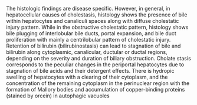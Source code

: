 The histologic findings are disease specific. However, in general, in hepatocellular causes of cholestasis, histology shows the presence of bile within hepatocytes and canaliculi spaces along with diffuse cholestatic injury pattern. While in the obstructive cholestatic pattern, histology shows bile plugging of interlobular bile ducts, portal expansion, and bile duct proliferation with mainly a centrilobular pattern of cholestatic injury. Retention of bilirubin (bilirubinostasis) can lead to stagnation of bile and bilirubin along cytoplasmic, canalicular, ductular or ductal regions, depending on the severity and duration of biliary obstruction. Cholate stasis corresponds to the peculiar changes in the periportal hepatocytes due to stagnation of bile acids and their detergent effects. There is hydropic swelling of hepatocytes with a clearing of their cytoplasm, and the concentration of the remaining cytoplasm in the perinuclear region with the formation of Mallory bodies and accumulation of copper-binding proteins (stained by orcein) in autophagic vacuoles